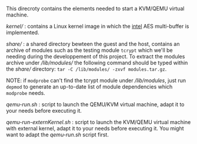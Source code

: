 This direcroty contains the elements needed to start a KVM/QEMU virtual machine. 

*kernel/* : contains a Linux kernel image in which the [intel](https://github.com/meghadey/crypto) AES multi-buffer is implemented. 

*share/* : a shared directory bewteen the guest and the host, contains an archive of modules such as the testing module `tcrypt` which we'll be needing during the developpement of this project. To extract the modules archive under */lib/modules/* the following command should be typed within the *share/* directory:  `tar -C /lib/modules/ -zxvf modules.tar.gz`. 

NOTE: if `modprobe` can't find the tcrypt module under */lib/modules*, just run `depmod` to generate an up-to-date list of module dependencies which `modprobe` needs. 


*qemu-run.sh* : script to launch the QEMU/KVM virtual machine, adapt it to your needs before executing it. 

*qemu-run-externKernel.sh* : script to launch the KVM/QEMU virtual machine with external kernel, adapt it to your needs before executing it. You might want to adapt the *qemu-run.sh* script first. 

